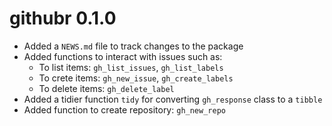 # githubr 0.1.0

* Added a `NEWS.md` file to track changes to the package
* Added functions to interact with issues such as:
    - To list items: `gh_list_issues`, `gh_list_labels`
    - To crete items: `gh_new_issue`, `gh_create_labels`
    - To delete items: `gh_delete_label`
* Added a tidier function `tidy` for converting `gh_response` class to a `tibble`
* Added function to create repository: `gh_new_repo`
